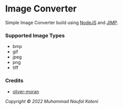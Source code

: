 # Image Converter
Simple Image Converter build using [NodeJS](https://nodejs.org/en/) and [JIMP](https://github.com/oliver-moran/jimp).

### Supported Image Types
- bmp
- gif
- jpeg
- png
- tiff

### Credits
- [oliver-moran](https://github.com/oliver-moran)

_Copyright © 2022 Muhammad Naufal Kateni_
